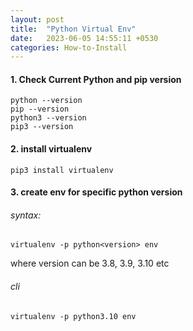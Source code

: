 ```yaml
---
layout: post
title:  "Python Virtual Env"
date:   2023-06-05 14:55:11 +0530
categories: How-to-Install
---
```



#### 1. Check Current Python and pip version

```
python --version
pip --version
python3 --version
pip3 --version
```

#### 2. install virtualenv
```
pip3 install virtualenv
```


#### 3. create env for specific python version

###### syntax: 
```
virtualenv -p python<version> env
```
where version can be 3.8, 3.9, 3.10 etc

###### cli
```
virtualenv -p python3.10 env
```
